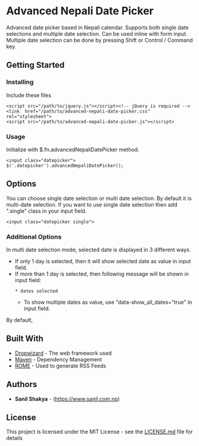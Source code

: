 # Advanced Nepali Date Picker
Advanced date picker based in Nepali calendar. Supports both single date selections and multiple date selection. Can be used inline with form input. Multiple date selection can be done by pressing Shift or Control / Command key.

## Getting Started

### Installing

Include these files

```
<script src="/path/to/jquery.js"></script><!-- jQuery is required -->
<link  href="/path/to/advanced-nepali-date-picker.css" rel="stylesheet">
<script src="/path/to/advanced-nepali-date-picker.js"></script>
```

### Usage

Initialize with $.fn.advancedNepaliDatePicker method.

```
<input class="datepicker">
$('.datepicker').advancedNepaliDatePicker();
```

## Options

You can choose single date selection or multi date selection. By default it is multi-date selection.
If you want to use single date selection then add ".single" class in your input field.
```
<input class="datepicker single">
```

### Additional Options
In multi date selection mode, selected date is displayed in 3 different ways.
* If only 1 day is selected, then it will show selected date as value in input field.
* If more than 1 day is selected, then following message will be shown in input field:
  ````
  * dates selected
  ````
  * To show multiple dates as value, use "data-show_all_dates="true" in input field.

By default, 
## Built With

* [Dropwizard](http://www.dropwizard.io/1.0.2/docs/) - The web framework used
* [Maven](https://maven.apache.org/) - Dependency Management
* [ROME](https://rometools.github.io/rome/) - Used to generate RSS Feeds

## Authors

* **Sanil Shakya** - (https://www.sanil.com.np)


## License

This project is licensed under the MIT License - see the [LICENSE.md](LICENSE.md) file for details
